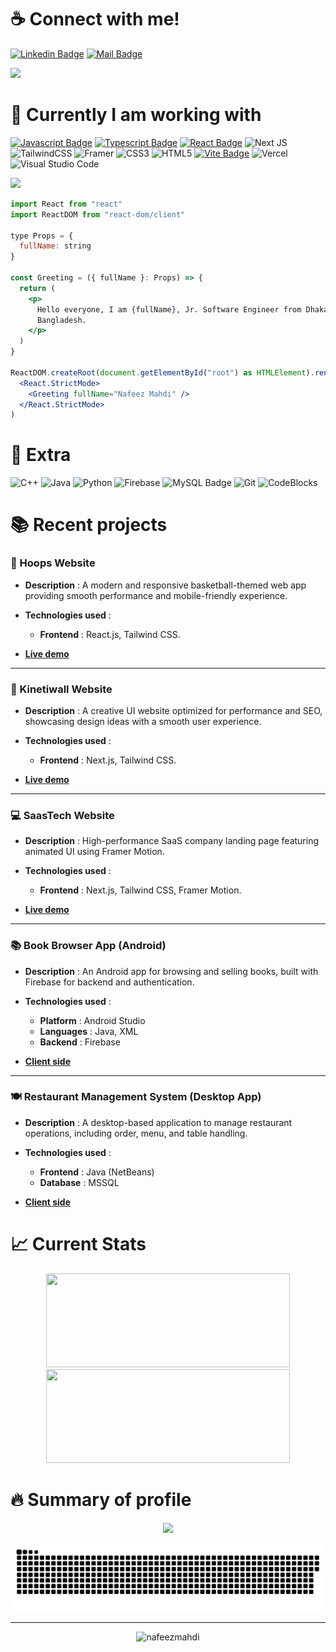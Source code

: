 
# :coffee: Connect with me!
<!-- [![Facebook Badge](https://img.shields.io/badge/Facebook-1877F2?style=for-the-badge&logo=facebook&logoColor=white)](https://www.facebook.com/NafeezMahdi09/) -->
[![Linkedin Badge](https://img.shields.io/badge/LinkedIn-0077B5?style=for-the-badge&logo=linkedin&logoColor=white)](https://linkedin.com/in/nafeezmahdi09) 
[![Mail Badge](https://img.shields.io/badge/Gmail-D14836?style=for-the-badge&logo=gmail&logoColor=white)](mailto:nafeezmahdi1130@gmail.com)
<!-- [![Instagram Badge](https://img.shields.io/badge/Instagram-E4405F?style=for-the-badge&logo=instagram&logoColor=white)](https://www.instagram.com) -->
![](https://i.imgur.com/waxVImv.png)  


# :basketball: Currently I am working with
[![Javascript Badge](https://img.shields.io/badge/-Javascript-F0DB4F?style=for-the-badge&labelColor=black&logo=javascript&logoColor=F0DB4F)](https://github.com/Mir-Labib-Hossain/static-projects---snippets---problem-solving/tree/main/js/snippets) 
[![Typescript Badge](https://img.shields.io/badge/-Typescript-007acc?style=for-the-badge&labelColor=black&logo=typescript&logoColor=007acc)](https://github.com/Mir-Labib-Hossain/E-Commerce-with-cart) 
[![React Badge](https://img.shields.io/badge/React-20232A?style=for-the-badge&logo=react&logoColor=61DAFB)](https://github.com/Mir-Labib-Hossain/cholochitro-NETFLIX-clone)
![Next JS](https://img.shields.io/badge/Next-black?style=for-the-badge&logo=next.js&logoColor=white)
![TailwindCSS](https://img.shields.io/badge/tailwindcss-%2338B2AC.svg?style=for-the-badge&logo=tailwind-css&logoColor=white)
![Framer](https://img.shields.io/badge/Framer-black?style=for-the-badge&logo=framer&logoColor=blue)
![CSS3](https://img.shields.io/badge/css3-%231572B6.svg?style=for-the-badge&logo=css3&logoColor=white)
![HTML5](https://img.shields.io/badge/html5-%23E34F26.svg?style=for-the-badge&logo=html5&logoColor=white)
[![Vite Badge](https://img.shields.io/badge/vite-A14AED?style=for-the-badge&logo=vite&logoColor=white)](https://github.com/Mir-Labib-Hossain/JEST-testing-setup-with-vite-reactTS)
![Vercel](https://img.shields.io/badge/vercel-%23000000.svg?style=for-the-badge&logo=vercel&logoColor=white)
![Visual Studio Code](https://img.shields.io/badge/Visual%20Studio%20Code-0078d7.svg?style=for-the-badge&logo=visual-studio-code&logoColor=white)
<!--  [![Redux Badge](https://img.shields.io/badge/Redux-7447B2?style=for-the-badge&logo=Redux&logoColor=white)](https://github.com/Mir-Labib-Hossain/cholochitro-NETFLIX-clone) -->
![](https://i.imgur.com/waxVImv.png)  


```jsx
import React from "react"
import ReactDOM from "react-dom/client"

type Props = {
  fullName: string
}

const Greeting = ({ fullName }: Props) => {
  return (
    <p>
      Hello everyone, I am {fullName}, Jr. Software Engineer from Dhaka,
      Bangladesh.
    </p>
  )
}

ReactDOM.createRoot(document.getElementById("root") as HTMLElement).render(
  <React.StrictMode>
    <Greeting fullName="Nafeez Mahdi" />
  </React.StrictMode>
)
```

# :gift: Extra
![C++](https://img.shields.io/badge/C%2B%2B-00599C?style=for-the-badge&logo=c%2B%2B&logoColor=white)
![Java](https://img.shields.io/badge/java-%23ED8B00.svg?style=for-the-badge&logo=openjdk&logoColor=white)
![Python](https://img.shields.io/badge/python-3670A0?style=for-the-badge&logo=python&logoColor=ffdd54)
![Firebase](https://img.shields.io/badge/Firebase-039BE5?style=for-the-badge&logo=Firebase&logoColor=white)
![MySQL Badge](https://img.shields.io/badge/MySQL-white?style=for-the-badge&logo=MySQL&logoColor=F05032)
![Git](https://img.shields.io/badge/Git-F05032?style=for-the-badge&logo=git&logoColor=white)
![CodeBlocks](https://img.shields.io/badge/CodeBlocks-000000?style=for-the-badge&logo=codeblocks&logoColor=white)

# :books: Recent projects
<!-- 
### :newspaper: Daily pulse newspaper website

-   **Description** : A dynamic newspaper portal where publications can publish their news and users can get all them in one platform. And admin dashboard can manage users and publications.
 
-   **Admin credentials**, <br />
    Email :  <br />
    Password : 

-   **Technologies used** :

    -   **Frontend** : React.js, Tailwind CSS.

-   **[Client side]() - [Server side]() - [live demo]()**
-->

### 🏀 Hoops Website

-   **Description** : A modern and responsive basketball-themed web app providing smooth performance and mobile-friendly experience.
  
-   **Technologies used** :

    -   **Frontend** : React.js, Tailwind CSS.

-   **[Live demo](https://hoops-react.vercel.app/)**

---

### 🎨 Kinetiwall Website

-   **Description** : A creative UI website optimized for performance and SEO, showcasing design ideas with a smooth user experience.

-   **Technologies used** :

    -   **Frontend** : Next.js, Tailwind CSS.

-   **[Live demo](https://kinetiwall-now.vercel.app/)**

---

### 💻 SaasTech Website

-   **Description** : High-performance SaaS company landing page featuring animated UI using Framer Motion.

-   **Technologies used** :

    -   **Frontend** : Next.js, Tailwind CSS, Framer Motion.

-   **[Live demo](https://saastech-noww.vercel.app/)**

---

### 📚 Book Browser App (Android)

-   **Description** : An Android app for browsing and selling books, built with Firebase for backend and authentication.

-   **Technologies used** :

    -   **Platform** : Android Studio  
    -   **Languages** : Java, XML  
    -   **Backend** : Firebase

-   **[Client side](https://github.com/nafeezmahdi/book-browser-app)**

---

### 🍽️ Restaurant Management System (Desktop App)

-   **Description** : A desktop-based application to manage restaurant operations, including order, menu, and table handling.

-   **Technologies used** :

    -   **Frontend** : Java (NetBeans)
    -   **Database** : MSSQL

-   **[Client side](https://github.com/nafeezmahdi/restaurant-management-system)**


# :chart_with_upwards_trend: Current Stats

<p align="center">
  <img width="390" height="150" src="https://streak-stats.demolab.com?user=nafeezmahdi&theme=dark"/>
  <img width="390" height="150" src="https://github-readme-stats.vercel.app/api?username=nafeezmahdi&show_icons=true&theme=dark&rank_icon=github"/>
</p>

# :fire: Summary of profile

<p align="center">
  <img src="https://github-profile-summary-cards.vercel.app/api/cards/profile-details?username=nafeezmahdi&theme=dark">
</p>

<picture>
  <source media="(prefers-color-scheme: dark)" srcset="https://raw.githubusercontent.com/nafeezmahdi/nafeezmahdi/output/github-snake-dark.svg" />
  <source media="(prefers-color-scheme: light)" srcset="https://raw.githubusercontent.com/nafeezmahdi/nafeezmahdi/output/github-snake.svg" />
  <img alt="github-snake" src="https://raw.githubusercontent.com/nafeezmahdi/nafeezmahdi/output/github-snake.svg" />
</picture>

---
<p align="center"><img src="https://komarev.com/ghpvc/?username=nafeezmahdi&label=Profile%20views&color=0e75b6&style=flat" alt="nafeezmahdi" /></p>
